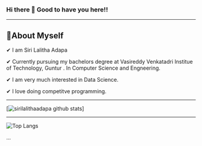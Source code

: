 ###                Hi there 👋 Good to have you here!!
--------------------------------------------------------------------------
 🌱About Myself  
 -------------------------------------------------------------------------------------------------------------------------------------
 

✔ I am Siri Lalitha Adapa

✔ Currently pursuing my bachelors degree at Vasireddy Venkatadri Institue of Technology, Guntur . In Computer Science and Engneering.

✔ I am very much interested in Data Science.

✔ I love doing competitve programming. 


----------------------------------------------------------------------------------------------------------------------------------------------------------------------


[![sirilalithaadapa github stats](https://github-readme-stats.vercel.app/api?username=sirilalithaadapa)]




----------------------------------------------------------------------------------------------------------------------------------------------------------------------------

![Top Langs](https://github-readme-stats.vercel.app/api/top-langs/?username=sirilalithaadapa&langs_count=8&layout=compact)



   ...


<!--
**sirilalithaadapa/SiriLalithaAdapa** is a ✨ _special_ ✨ repository because its `README.md` (this file) appears on your GitHub profile.










